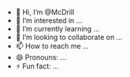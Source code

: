 - 👋 Hi, I’m @McDrill
- 👀 I’m interested in ...
- 🌱 I’m currently learning ...
- 💞️ I’m looking to collaborate on ...
- 📫 How to reach me ...
- 😄 Pronouns: ...
- ⚡ Fun fact: ...

<!---
McDrill/McDrill is a ✨ special ✨ repository because its `README.md` (this file) appears on your GitHub profile.
You can click the Preview link to take a look at your changes.
--->
